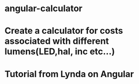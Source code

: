 # angular-calculator
# Create a calculator for costs associated with different lumens(LED,hal, inc etc...)
# Tutorial from Lynda on Angular 
